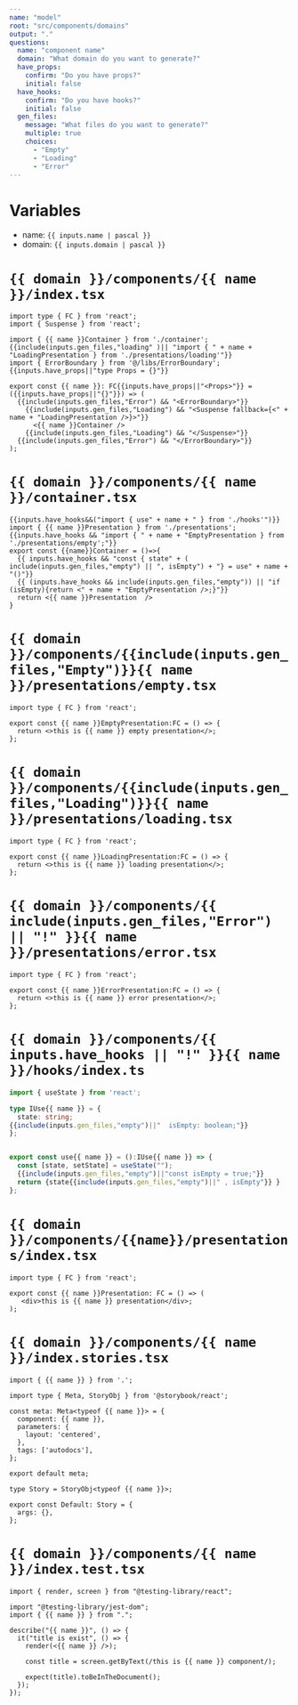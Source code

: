 ```yaml
---
name: "model"
root: "src/components/domains"
output: "."
questions:
  name: "component name"
  domain: "What domain do you want to generate?"
  have_props:
    confirm: "Do you have props?"
    initial: false
  have_hooks:
    confirm: "Do you have hooks?"
    initial: false
  gen_files:
    message: "What files do you want to generate?"
    multiple: true
    choices:
      - "Empty"
      - "Loading"
      - "Error"
---
```


# Variables

- name: `{{ inputs.name | pascal }}`
- domain: `{{ inputs.domain | pascal }}`

# `{{ domain }}/components/{{ name }}/index.tsx`

```tsx
import type { FC } from 'react';
import { Suspense } from 'react';

import { {{ name }}Container } from './container';
{{include(inputs.gen_files,"loading" )|| "import { " + name + "LoadingPresentation } from './presentations/loading'"}}
import { ErrorBoundary } from '@/libs/ErrorBoundary';
{{inputs.have_props||"type Props = {}"}}

export const {{ name }}: FC{{inputs.have_props||"<Props>"}} = ({{inputs.have_props||"{}"}}) => (
  {{include(inputs.gen_files,"Error") && "<ErrorBoundary>"}}
    {{include(inputs.gen_files,"Loading") && "<Suspense fallback={<" + name + "LoadingPresentation />}>"}}
      <{{ name }}Container />
    {{include(inputs.gen_files,"Loading") && "</Suspense>"}}
  {{include(inputs.gen_files,"Error") && "</ErrorBoundary>"}}
);

```

# `{{ domain }}/components/{{ name }}/container.tsx`

```tsx
{{inputs.have_hooks&&("import { use" + name + " } from './hooks'")}}
import { {{ name }}Presentation } from './presentations';
{{inputs.have_hooks && "import { " + name + "EmptyPresentation } from './presentations/empty';"}}
export const {{name}}Container = ()=>{
  {{ inputs.have_hooks && "const { state" + ( include(inputs.gen_files,"empty") || ", isEmpty") + "} = use" + name + "()"}}
  {{ (inputs.have_hooks && include(inputs.gen_files,"empty")) || "if (isEmpty){return <" + name + "EmptyPresentation />;}"}}
  return <{{ name }}Presentation  />
}
```

# `{{ domain }}/components/{{include(inputs.gen_files,"Empty")}}{{ name }}/presentations/empty.tsx`

```tsx
import type { FC } from 'react';

export const {{ name }}EmptyPresentation:FC = () => {
  return <>this is {{ name }} empty presentation</>;
};
```

# `{{ domain }}/components/{{include(inputs.gen_files,"Loading")}}{{ name }}/presentations/loading.tsx`

```tsx
import type { FC } from 'react';

export const {{ name }}LoadingPresentation:FC = () => {
  return <>this is {{ name }} loading presentation</>;
};
```

# `{{ domain }}/components/{{ include(inputs.gen_files,"Error") || "!" }}{{ name }}/presentations/error.tsx`

```tsx
import type { FC } from 'react';

export const {{ name }}ErrorPresentation:FC = () => {
  return <>this is {{ name }} error presentation</>;
};
```

# `{{ domain }}/components/{{ inputs.have_hooks || "!" }}{{ name }}/hooks/index.ts`

```ts
import { useState } from 'react';

type IUse{{ name }} = {
  state: string;
{{include(inputs.gen_files,"empty")||"  isEmpty: boolean;"}}
};


export const use{{ name }} = ():IUse{{ name }} => {
  const [state, setState] = useState("");
  {{include(inputs.gen_files,"empty")||"const isEmpty = true;"}}
  return {state{{include(inputs.gen_files,"empty")||" , isEmpty"}} }
};
```

# `{{ domain }}/components/{{name}}/presentations/index.tsx`

```tsx
import type { FC } from 'react';

export const {{ name }}Presentation: FC = () => (
   <div>this is {{ name }} presentation</div>;
);

```

# `{{ domain }}/components/{{ name }}/index.stories.tsx`

```tsx
import { {{ name }} } from '.';

import type { Meta, StoryObj } from '@storybook/react';

const meta: Meta<typeof {{ name }}> = {
  component: {{ name }},
  parameters: {
    layout: 'centered',
  },
  tags: ['autodocs'],
};

export default meta;

type Story = StoryObj<typeof {{ name }}>;

export const Default: Story = {
  args: {},
};

```

# `{{ domain }}/components/{{ name }}/index.test.tsx`

```tsx
import { render, screen } from "@testing-library/react";

import "@testing-library/jest-dom";
import { {{ name }} } from ".";

describe("{{ name }}", () => {
  it("title is exist", () => {
    render(<{{ name }} />);

    const title = screen.getByText(/this is {{ name }} component/);

    expect(title).toBeInTheDocument();
  });
});

```
